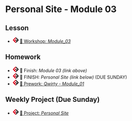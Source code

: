 # Personal Site - Module 03

## Lesson
<!-- - ![FSA](/logo.png) [📺 Lectures in Playlist]() -->
<!-- - ![FSA](/logo.png) [👾 Demo Code: *HTML*](demo.html) -->
- ![FSA](/logo.png) [🔬 Workshop: *Module_03*](https://learn.fullstackacademy.com/workshop/5e2f06f4f06d2e0004f200f1/content/5e2f06f4f06d2e0004f200fa/text)
<!-- - ![FSA](/logo.png) [👾 Solution: *Module_03*](https://learn.fullstackacademy.com/workshop/5e2f06f4f06d2e0004f200f1/content/5e2f06f5f06d2e0004f20104/text) -->

## Homework
- ![FSA](/logo.png) 🔬 Finish: *Module 03 (link above)*
- ![FSA](/logo.png) 🔬 FINISH: *Personal Site (link below)* (DUE SUNDAY)
- ![FSA](/logo.png) [📖 Prework: *Qwirty - Module_01*](https://learn.fullstackacademy.com/workshop/5e30a3be637793000496128e/content/5e30a3be6377930004961295/text)

## Weekly Project (Due Sunday)
- ![FSA](/logo.png) [🔬 Project: *Personal Site*](https://learn.fullstackacademy.com/workshop/5e29d2cd1f75040004050af8/content/5e2b041cdbd8420004067941/text)
